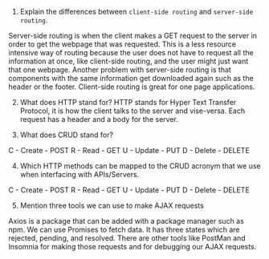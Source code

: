 1.  Explain the differences between `client-side routing` and `server-side routing`.

Server-side routing is when the client makes a GET request to the server in order to get the webpage that was requested. This is a less resource intensive way of routing because the user does not have to request all the information at once, like client-side routing, and the user might just want that one webpage. Another problem with server-side routing is that components with the same information get downloaded again such as the header or the footer. Client-side routing is great for one page applications.

2.  What does HTTP stand for?
HTTP stands for Hyper Text Transfer Protocol, it is how the client talks to the server and vise-versa. Each request has a header and a body for the server.

3.  What does CRUD stand for?

C - Create - POST
R - Read - GET
U - Update - PUT
D - Delete -  DELETE

4.  Which HTTP methods can be mapped to the CRUD acronym that we use when interfacing with APIs/Servers.

C - Create - POST
R - Read - GET
U - Update - PUT
D - Delete -  DELETE

5.  Mention three tools we can use to make AJAX requests

Axios is a package that can be added with a package manager such as npm. We can use Promises to fetch data. It has three states which are rejected, pending, and resolved. There are other tools like PostMan and Insomnia for making those requests and for debugging our AJAX requests.